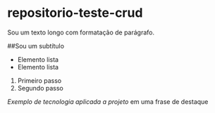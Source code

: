 # repositorio-teste-crud

Sou um texto longo com formatação de parágrafo.

##Sou um subtítulo

- Elemento lista
- Elemento lista

1. Primeiro passo
2. Segundo passo

*Exemplo de tecnologia aplicada a projeto* em uma frase de destaque